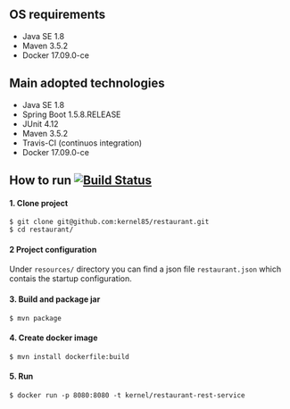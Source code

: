 ## OS requirements

- Java SE 1.8
- Maven 3.5.2
- Docker 17.09.0-ce

## Main adopted technologies

- Java SE 1.8
- Spring Boot 1.5.8.RELEASE
- JUnit 4.12
- Maven 3.5.2
- Travis-CI (continuos integration)
- Docker 17.09.0-ce

## How to run [![Build Status](https://travis-ci.org/kernel85/restaurant.svg?branch=master)](https://travis-ci.org/kernel85/restaurant)

#### 1. Clone project
```
$ git clone git@github.com:kernel85/restaurant.git
$ cd restaurant/
```

#### 2 Project configuration
Under ```resources/``` directory you can find a json file ```restaurant.json``` which contais the startup configuration.

#### 3. Build and package jar
```$ mvn package```

#### 4. Create docker image
```$ mvn install dockerfile:build```

#### 5. Run
```$ docker run -p 8080:8080 -t kernel/restaurant-rest-service```
